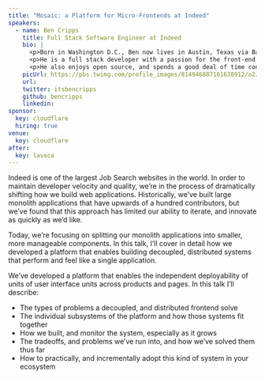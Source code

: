 ```yaml
---
title: "Mosaic: a Platform for Micro-Frontends at Indeed"
speakers:
  - name: Ben Cripps
    title: Full Stack Software Engineer at Indeed
    bio: |
      <p>Born in Washington D.C., Ben now lives in Austin, Texas via Baltimore MD. He enjoys lifting weights, hiking with his wife and dog, the Orioles, ping pong, and reading.</p>
      <p>He is a full stack developer with a passion for the front-end. He enjoys writing JavaScript, with a focus on functional paradigms. Although he prefers React, he pride himself on being framework agnostic. Apart from client-side code and Node, he likes to write python and doesn't mind the occasional C# or Java.</p>
      <p>He also enjoys open source, and spends a good deal of time contributing to personal and public open source projects.</p>
    picUrl: https://pbs.twimg.com/profile_images/814946887161638912/o2JC7WQ2_400x400.jpg
    url:
    twitter: itsbencripps
    github: bencripps
    linkedin:
sponsor:
  key: cloudflare
  hiring: true
venue:
  key: cloudflare
after:
  key: lavaca
---
```


Indeed is one of the largest Job Search websites in the world. In order to maintain developer velocity and quality, we’re in the process of dramatically shifting how we build web applications. Historically, we’ve built large monolith applications that have upwards of a hundred contributors, but we’ve found that this approach has limited our ability to iterate, and innovate as quickly as we’d like.

Today, we’re focusing on splitting our monolith applications into smaller, more manageable components. In this talk, I’ll cover in detail how we developed a platform that enables building decoupled, distributed systems that perform and feel like a single application.

We’ve developed a platform that enables the independent deployability of units of user interface units across products and pages. In this talk I’ll describe:

* The types of problems a decoupled, and distributed frontend solve
* The individual subsystems of the platform and how those systems fit together
* How we built, and monitor the system, especially as it grows
* The tradeoffs, and problems we’ve run into, and how we’ve solved them thus far
* How to practically, and incrementally adopt this kind of system in your ecosystem
